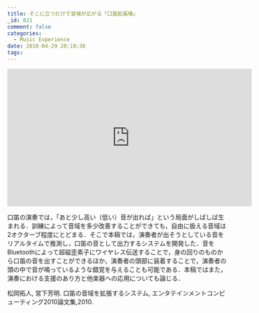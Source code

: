 ```yaml
---
title: そこに立つだけで音域が広がる「口笛拡張場」
_id: 821
comment: false
categories:
  - Music Experience
date: 2010-04-29 20:19:38
tags:
---
```



<iframe width="560" height="315" src="https://www.youtube.com/embed/j4MmC5fq3HM" frameborder="0" allowfullscreen></iframe>



口笛の演奏では，「あと少し高い（低い）音が出れば」という局面がしばしば生まれる．訓練によって音域を多少改善することができても，自由に扱える音域は2オクターブ程度にとどまる．そこで本稿では，演奏者が出そうとしている音をリアルタイムで推測し，口笛の音として出力するシステムを開発した．音をBluetoothによって超磁歪素子にワイヤレス伝送することで，身の回りのものから口笛の音を出すことができるほか，演奏者の頭部に装着することで，演奏者の頭の中で音が鳴っているような錯覚を与えることも可能である．本稿ではまた，演奏における支援のあり方と他楽器への応用についても論じる．

松岡拓人, 宮下芳明. 口笛の音域を拡張するシステム, エンタテインメントコンピューティング2010論文集,2010.
